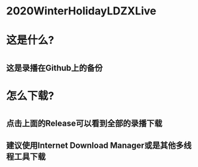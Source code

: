 # 2020WinterHolidayLDZXLive

<h1>这是什么?<h1/>
<h2>这是录播在Github上的备份<h2/>
<h1>怎么下载?<h1/>
<h2>点击上面的Release可以看到全部的录播下载<h2/>
<h2>建议使用Internet Download Manager或是其他多线程工具下载<h2/>
